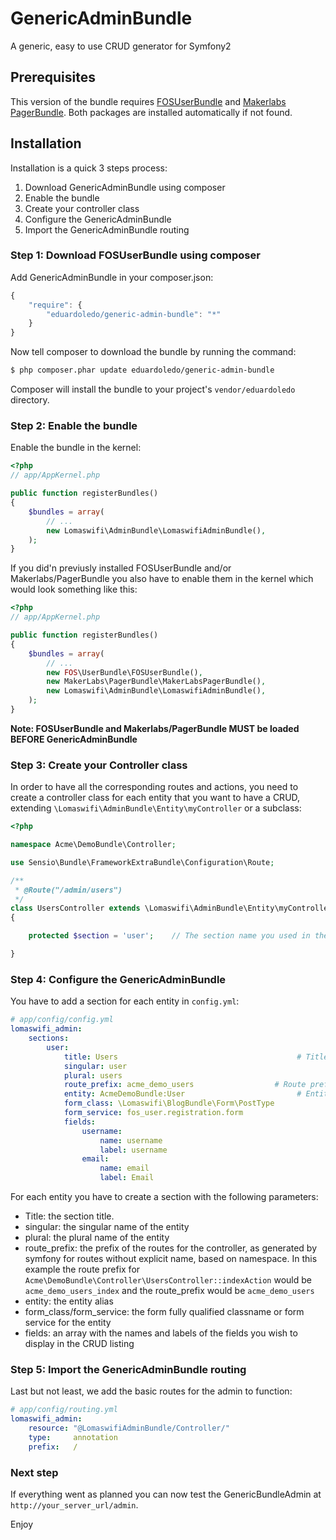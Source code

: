 GenericAdminBundle
==================

A generic, easy to use CRUD generator for Symfony2

Prerequisites
-------------

This version of the bundle requires [FOSUserBundle](https://github.com/FriendsOfSymfony/FOSUserBundle) and [Makerlabs PagerBundle](https://github.com/makerlabs/PagerBundle).
Both packages are installed automatically if not found.

Installation
------------
Installation is a quick 3 steps process:

1. Download GenericAdminBundle using composer
2. Enable the bundle
3. Create your controller class
4. Configure the GenericAdminBundle
5. Import the GenericAdminBundle routing

### Step 1: Download FOSUserBundle using composer

Add GenericAdminBundle in your composer.json:

```js
{
    "require": {
        "eduardoledo/generic-admin-bundle": "*"
    }
}
```

Now tell composer to download the bundle by running the command:

``` bash
$ php composer.phar update eduardoledo/generic-admin-bundle
```

Composer will install the bundle to your project's `vendor/eduardoledo` directory.

### Step 2: Enable the bundle

Enable the bundle in the kernel:

``` php
<?php
// app/AppKernel.php

public function registerBundles()
{
    $bundles = array(
        // ...
        new Lomaswifi\AdminBundle\LomaswifiAdminBundle(),
    );
}
```

If you did'n previusly installed FOSUserBundle and/or Makerlabs/PagerBundle you also have to enable them in the kernel which would look something like this:

``` php
<?php
// app/AppKernel.php

public function registerBundles()
{
    $bundles = array(
        // ...
        new FOS\UserBundle\FOSUserBundle(),
        new MakerLabs\PagerBundle\MakerLabsPagerBundle(),
        new Lomaswifi\AdminBundle\LomaswifiAdminBundle(),
    );
}
```
**Note: FOSUserBundle and Makerlabs/PagerBundle MUST be loaded BEFORE GenericAdminBundle**

### Step 3: Create your Controller class
In order to have all the corresponding routes and actions, you need to create a controller class for each entity that you want to have a CRUD, extending `\Lomaswifi\AdminBundle\Entity\myController` or a subclass:

``` php
<?php

namespace Acme\DemoBundle\Controller;

use Sensio\Bundle\FrameworkExtraBundle\Configuration\Route;

/**
 * @Route("/admin/users")
 */
class UsersController extends \Lomaswifi\AdminBundle\Entity\myController
{

    protected $section = 'user';    // The section name you used in the config.yml

}
```

### Step 4: Configure the GenericAdminBundle
You have to add a section for each entity in `config.yml`:
``` yaml
# app/config/config.yml
lomaswifi_admin:
    sections:
        user:
            title: Users                                        # Title shown in CRUD
            singular: user
            plural: users
            route_prefix: acme_demo_users                  # Route prefix
            entity: AcmeDemoBundle:User                         # Entity alias
            form_class: \Lomaswifi\BlogBundle\Form\PostType
            form_service: fos_user.registration.form
            fields:
                username:
                    name: username
                    label: username
                email:
                    name: email
                    label: Email
```
For each entity you have to create a section with the following parameters:

* Title: the section title.
* singular: the singular name of the entity
* plural: the plural name of the entity
* route_prefix: the prefix of the routes for the controller, as generated by symfony for routes without explicit name, based on namespace. In this example the route prefix for `Acme\DemoBundle\Controller\UsersController::indexAction` would be `acme_demo_users_index` and the route_prefix would be `acme_demo_users`
* entity: the entity alias
* form_class/form_service: the form fully qualified classname or form service for the entity
* fields: an array with the names and labels of the fields you wish to display in the CRUD listing

### Step 5: Import the GenericAdminBundle routing
Last but not least, we add the basic routes for the admin to function:
``` yml
# app/config/routing.yml
lomaswifi_admin:
    resource: "@LomaswifiAdminBundle/Controller/"
    type:     annotation
    prefix:   /
```

### Next step
If everything went as planned you can now test the GenericBundleAdmin at `http://your_server_url/admin`.

Enjoy